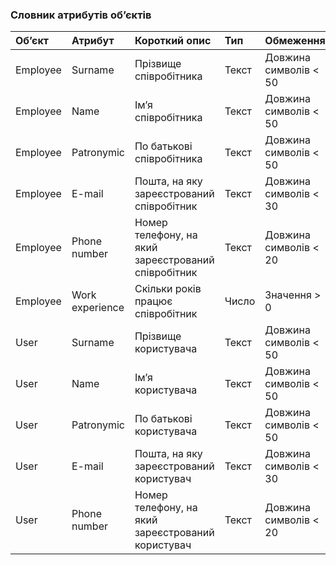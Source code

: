### Словник атрибутів об’єктів
|Обʼєкт|Атрибут|Короткий опис|Тип|Обмеження|
|:-|:-|:-|:-|:-|
|Employee|Surname|Прізвище співробітника|Текст|Довжина символів < 50|
|Employee|Name|Імʼя співробітника|Текст|Довжина символів < 50|
|Employee|Patronymic|По батькові співробітника|Текст|Довжина символів < 50|
|Employee|E-mail|Пошта, на яку зареєстрований співробітник|Текст|Довжина символів < 30|
|Employee|Phone number|Номер телефону, на який зареєстрований співробітник|Текст|Довжина символів < 20|
|Employee|Work experience|Скільки років працює співробітник|Число|Значення > 0|
|User|Surname|Прізвище користувача|Текст|Довжина символів < 50|
|User|Name|Імʼя користувача|Текст|Довжина символів < 50|
|User|Patronymic|По батькові користувача|Текст|Довжина символів < 50|
|User|E-mail|Пошта, на яку зареєстрований користувач|Текст|Довжина символів < 30|
|User|Phone number|Номер телефону, на який зареєстрований користувач|Текст|Довжина символів < 20|
